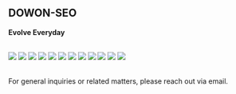 ## DOWON-SEO

**Evolve Everyday**

<br/>

<div>
    <a href="https://www.open-std.org/jtc1/sc22/wg14/"><img src="https://img.shields.io/badge/C-A8B9CC?style=flat-square&logo=c&logoColor=white"/></a>
    <a href="https://isocpp.org"><img src="https://img.shields.io/badge/C++-00599C?style=flat-square&logo=cplusplus&logoColor=white"/></a>
    <a href="https://www.typescriptlang.org"><img src="https://img.shields.io/badge/Typescript-3178C6?style=flat-square&logo=typescript&logoColor=white"/></a>
    <a href="https://react.dev"><img src="https://img.shields.io/badge/React-61DAFB?style=flat-square&logo=react&logoColor=white"/></a>
    <a href="https://nextjs.org"><!-- <img src="https://img.shields.io/badge/Next.js-000000?style=flat-square&logo=nextdotjs&logoColor=white"/> --></a>
    <a href="https://svelte.dev"><img src="https://img.shields.io/badge/Svelte-FF3E00?style=flat-square&logo=svelte&logoColor=white"/></a>
    <a href="https://nodejs.org/ko"><img src="https://img.shields.io/badge/Node.js-339933?style=flat-square&logo=nodedotjs&logoColor=white"/></a>
    <a href="https://www.postgresql.org"><img src="https://img.shields.io/badge/PostgreSQL-4169E1?style=flat-square&logo=postgresql&logoColor=white"/></a>
    <a href="https://www.mongodb.com/ko-kr"><img src="https://img.shields.io/badge/MongoDB-47A248?style=flat-square&logo=MongoDB&logoColor=white"/></a>
    <a href="https://aws.amazon.com/ko/"><img src="https://img.shields.io/badge/AWS-232F3E?style=flat-square&logo=amazonaws&logoColor=white"/></a>
    <a href="https://rockylinux.org"><img src="https://img.shields.io/badge/Rocky Linux-10B981?style=flat-square&logo=rockylinux&logoColor=white"/></a>
    <a href="https://www.docker.com"><img src="https://img.shields.io/badge/Docker-2496ED?style=flat-square&logo=docker&logoColor=white"/></a>
    <a href="https://www.jenkins.io"><img src="https://img.shields.io/badge/Jenkins-D24939?style=flat-square&logo=jenkins&logoColor=white"/></a>
</div>

<br/>

For general inquiries or related matters, please reach out via email.

<!--
**DOWON-SEO/DOWON-SEO** is a ✨ _special_ ✨ repository because its `README.md` (this file) appears on your GitHub profile.

Here are some ideas to get you started:

- 🔭 I’m currently working on ...
- 🌱 I’m currently learning ...
- 👯 I’m looking to collaborate on ...
- 🤔 I’m looking for help with ...
- 💬 Ask me about ...
- 📫 How to reach me: ...
- 😄 Pronouns: ...
- ⚡ Fun fact: ...
-->
